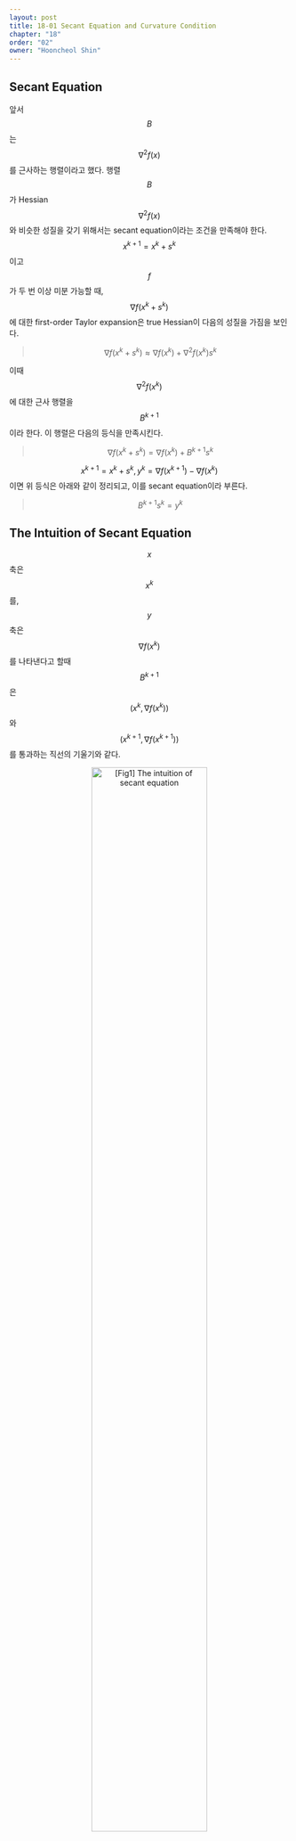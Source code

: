 ```yaml
---
layout: post
title: 18-01 Secant Equation and Curvature Condition
chapter: "18"
order: "02"
owner: "Hooncheol Shin"
---
```


## Secant Equation
앞서 $$B$$는 $$\nabla^2 f(x)$$를 근사하는 행렬이라고 했다. 행렬 $$B$$가 Hessian $$\nabla^2 f(x)$$와 비슷한 성질을 갖기 위해서는 secant equation이라는 조건을 만족해야 한다. $$x^{k+1} = x^k + s^k$$이고 $$f$$가 두 번 이상 미분 가능할 때, $$\nabla f(x^k + s^k)$$에 대한 first-order Taylor expansion은 true Hessian이 다음의 성질을 가짐을 보인다.

>$$\nabla f(x^k + s^k)  \approx \nabla f(x^k) + \nabla^2 f(x^k) s^k$$

이때 $$\nabla^2 f(x^k)$$에 대한 근사 행렬을 $$B^{k+1}$$이라 한다. 이 행렬은 다음의 등식을 만족시킨다.

>$$\nabla f(x^k + s^k)  = \nabla f(x^k) + B^{k+1} s^k$$

$$x^{k+1} = x^k + s^k, y^k = \nabla f(x^{k + 1})  - \nabla f(x^k)$$이면 위 등식은 아래와 같이 정리되고, 이를 secant equation이라 부른다.

>$$
>B^{k+1} s^k = y^k
>$$

## The Intuition of Secant Equation

$$x$$축은 $$x^k$$를, $$y$$축은 $$\nabla f(x^k)$$를 나타낸다고 할때 $$B^{k+1}$$은 $$(x^k, \nabla f(x^k))$$와 $$(x^{k+1}, \nabla f(x^{k+1}))$$를 통과하는 직선의 기울기와 같다. 

<figure class="image" style="align: center;">
<p align="center">
  <img src="https://wikidocs.net/images/page/22150/intuition_of_secant_eq.png" alt="[Fig1] The intuition of secant equation" width="70%">
  <figcaption style="text-align: center;">[Fig1] The intuition of secant equation</figcaption>
</p>
</figure>

## Conditions to Determine $$B^+$$
행렬 $$B$$를 기반으로 계산된 $$B^+$$는 다음의 3가지 조건을 만족해야한다.

1. $$B^+$$ is symmetric: Hessian에 대한 추정이기 때문이다.
2. $$B^+$$  close to $$B$$: 유일한 $$B^+$$를 결정하기 위한 조건. $$B$$가 이미 유용한 정보를 가지고 있으므로 secant equation을 만족하는 $$B^+$$ 중에서 $$B$$와 최대한 가까운 행렬을 고른다.
3. $$B$$ is positive definite $$\Rightarrow B^+$$ is positive definite: Global optimum을 보장하기 위해서 문제의 convexity를 유지한다. (참고: [Analyzing the hessian](https://web.stanford.edu/group/sisl/k12/optimization/MO-unit4-pdfs/4.10applicationsofhessians.pdf))

## Curvature Condition
$$B^+$$가 positive definite이면서 $$B^+ s = y$$라는 것은 다음의 사실을 암시한다.
>$$s^T y = s^T B^+ s > 0.$$

(참고: [positive definite in WikiPedia](https://en.wikipedia.org/wiki/Positive-definite_matrix))

여기서 $$s^T y > 0$$을 curvature condition이라 부른다. Curvature condition을 만족하면, secant equation $$B^+ s = y$$은 항상 solution($$B^+$$)을 갖는다.
